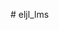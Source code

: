 <font class="papago-parent"><font class="papago-source" style="display:none;"># eljl_lms</font># eljl_lms</font>
